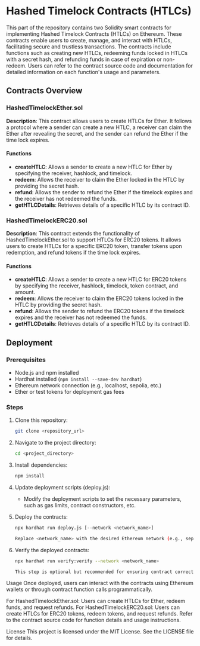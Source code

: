 # Hashed Timelock Contracts (HTLCs)

This part of the repository contains two Solidity smart contracts for implementing Hashed Timelock Contracts (HTLCs) on Ethereum. These contracts enable users to create, manage, and interact with HTLCs, facilitating secure and trustless transactions. The contracts include functions such as creating new HTLCs, redeeming funds locked in HTLCs with a secret hash, and refunding funds in case of expiration or non-redeem. Users can refer to the contract source code and documentation for detailed information on each function's usage and parameters.

## Contracts Overview

### HashedTimelockEther.sol

**Description**: This contract allows users to create HTLCs for Ether. It follows a protocol where a sender can create a new HTLC, a receiver can claim the Ether after revealing the secret, and the sender can refund the Ether if the time lock expires.

#### Functions

- **createHTLC**: Allows a sender to create a new HTLC for Ether by specifying the receiver, hashlock, and timelock.
- **redeem**: Allows the receiver to claim the Ether locked in the HTLC by providing the secret hash.
- **refund**: Allows the sender to refund the Ether if the timelock expires and the receiver has not redeemed the funds.
- **getHTLCDetails**: Retrieves details of a specific HTLC by its contract ID.

### HashedTimelockERC20.sol

**Description**: This contract extends the functionality of HashedTimelockEther.sol to support HTLCs for ERC20 tokens. It allows users to create HTLCs for a specific ERC20 token, transfer tokens upon redemption, and refund tokens if the time lock expires.

#### Functions

- **createHTLC**: Allows a sender to create a new HTLC for ERC20 tokens by specifying the receiver, hashlock, timelock, token contract, and amount.
- **redeem**: Allows the receiver to claim the ERC20 tokens locked in the HTLC by providing the secret hash.
- **refund**: Allows the sender to refund the ERC20 tokens if the timelock expires and the receiver has not redeemed the funds.
- **getHTLCDetails**: Retrieves details of a specific HTLC by its contract ID.


## Deployment

### Prerequisites

- Node.js and npm installed
- Hardhat installed (`npm install --save-dev hardhat`)
- Ethereum network connection (e.g., localhost, sepolia, etc.)
- Ether or test tokens for deployment gas fees

### Steps

1. Clone this repository:

   ```bash
   git clone <repository_url>

2. Navigate to the project directory:

    ```bash
    cd <project_directory>
3. Install dependencies:

    ```bash
    npm install

4. Update deployment scripts (deploy.js):

    - Modify the deployment scripts to set the necessary parameters, such as gas limits, contract constructors, etc.

5. Deploy the contracts:

    ```bash
    npx hardhat run deploy.js [--network <network_name>]

   Replace <network_name> with the desired Ethereum network (e.g., sepolia, mainnet, etc.).

6. Verify the deployed contracts:

    ```bash
    npx hardhat run verify:verify --network <network_name>

   This step is optional but recommended for ensuring contract correctness and transparency.

Usage
Once deployed, users can interact with the contracts using Ethereum wallets or through contract function calls programmatically.

For HashedTimelockEther.sol: Users can create HTLCs for Ether, redeem funds, and request refunds.
For HashedTimelockERC20.sol: Users can create HTLCs for ERC20 tokens, redeem tokens, and request refunds.
Refer to the contract source code for function details and usage instructions.

License
This project is licensed under the MIT License. See the LICENSE file for details.
